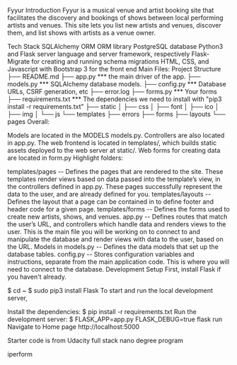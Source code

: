 Fyyur
Introduction
Fyyur is a musical venue and artist booking site that facilitates the discovery and bookings of shows between local performing artists and venues. This site lets you list new artists and venues, discover them, and list shows with artists as a venue owner.

Tech Stack
SQLAlchemy ORM ORM library
PostgreSQL database
Python3 and Flask server language and server framework, respectively
Flask-Migrate for creating and running schema migrations
HTML, CSS, and Javascript with Bootstrap 3 for the front end
Main Files: Project Structure
├── README.md
├── app.py *** the main driver of the app. 
├── models.py *** SQLAlchemy database models.
├── config.py *** Database URLs, CSRF generation, etc
├── error.log
├── forms.py *** Your forms
├── requirements.txt *** The dependencies we need to install with "pip3 install -r requirements.txt"
├── static
│   ├── css 
│   ├── font
│   ├── ico
│   ├── img
│   └── js
└── templates
    ├── errors
    ├── forms
    ├── layouts
    └── pages
Overall:

Models are located in the MODELS models.py.
Controllers are also located in app.py.
The web frontend is located in templates/, which builds static assets deployed to the web server at static/.
Web forms for creating data are located in form.py
Highlight folders:

templates/pages -- Defines the pages that are rendered to the site. These templates render views based on data passed into the template’s view, in the controllers defined in app.py. These pages successfully represent the data to the user, and are already defined for you.
templates/layouts -- Defines the layout that a page can be contained in to define footer and header code for a given page.
templates/forms -- Defines the forms used to create new artists, shows, and venues.
app.py -- Defines routes that match the user’s URL, and controllers which handle data and renders views to the user. This is the main file you will be working on to connect to and manipulate the database and render views with data to the user, based on the URL.
Models in models.py -- Defines the data models that set up the database tables.
config.py -- Stores configuration variables and instructions, separate from the main application code. This is where you will need to connect to the database.
Development Setup
First, install Flask if you haven't already.

$ cd ~
$ sudo pip3 install Flask
To start and run the local development server,

Install the dependencies:
$ pip install -r requirements.txt
Run the development server:
$ FLASK_APP=app.py FLASK_DEBUG=true flask run
Navigate to Home page http://localhost:5000

Starter code is from Udacity full stack nano degree program

iperform